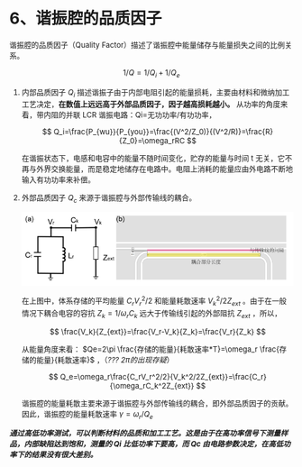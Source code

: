 # 6、谐振腔的品质因子
<font size=2>

谐振腔的品质因子（Quality Factor）描述了谐振腔中能量储存与能量损失之间的比例关系。

$$
1/Q=1/Q_i+1/Q_e
$$

1. 内部品质因子 $Q_i$ 描述谐振子由于内部电阻引起的能量损耗，主要由材料和微纳加工工艺决定，**在数值上远远高于外部品质因子，因子越高损耗越小。** 从功率的角度来看，带内阻的并联 LCR 谐振电路：Qi=无功功率/有功功率，

    $$
    Q_i=\frac{P_{wu}}{P_{you}}=\frac{(V^2/Z_0)}{(V^2/R)}=\frac{R}{Z_0}=\omega_rRC
    $$

    在谐振状态下，电感和电容中的能量不随时间变化，贮存的能量与时间 t 无关，它不再与外界交换能量，而是稳定地储存在电路中。电阻上消耗的能量应由外电路不断地输入有功功率来补偿。

2. 外部品质因子 $Q_c$ 来源于谐振腔与外部传输线的耦合。

    ![Alt text](image/couple-res-bus.jpg)

    在上图中，体系存储的平均能量 $C_rV_r^2/2$ 和能量耗散速率 $V_k^2/2Z_{ext}$ 。由于在一般情况下耦合电容的容抗 $Z_k=1/ω_rC_k$ 远大于传输线引起的外部阻抗 $Z_{ext}$ ，所以，

    $$
    \frac{V_k}{Z_{ext}}=\frac{V_r-V_k}{Z_k}=\frac{V_r}{Z_k}
    $$

    从能量角度来看： $Qe=2\pi \frac{存储的能量}{耗散速率*T}=\omega_r \frac{存储的能量}{耗散速率}$ ，（*??? $2\pi$的出现存疑*）

    $$
    Q_e=\omega_r\frac{C_rV_r^2/2}{V_k^2/2Z_{ext}}=\frac{C_r}{\omega_rC_k^2Z_{ext}}
    $$

    谐振腔的能量耗散主要来源于谐振腔与外部传输线的耦合，即外部品质因子的贡献。因此，谐振腔的能量耗散速率 $\gamma=\omega_r/Q_e$

***通过高低功率测试，可以判断材料的品质和加工工艺。这是由于在高功率信号下测量样品，内部缺陷达到饱和，测量的 Qi 比低功率下要高，而 Qc 由电路参数决定，在高低功率下的结果没有很大差别。***

</font>